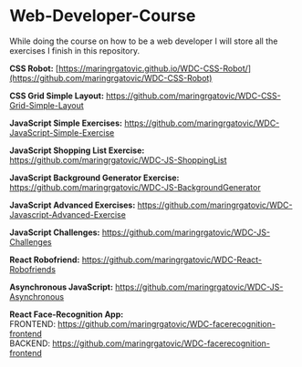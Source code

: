 # Web-Developer-Course
While doing the course on how to be a web developer I will store all the exercises I finish in this repository.

**CSS Robot:** [https://maringrgatovic.github.io/WDC-CSS-Robot/](https://github.com/maringrgatovic/WDC-CSS-Robot)

**CSS Grid Simple Layout:** https://github.com/maringrgatovic/WDC-CSS-Grid-Simple-Layout

**JavaScript Simple Exercises:** https://github.com/maringrgatovic/WDC-JavaScript-Simple-Exercise

**JavaScript Shopping List Exercise:** https://github.com/maringrgatovic/WDC-JS-ShoppingList

**JavaScript Background Generator Exercise:** https://github.com/maringrgatovic/WDC-JS-BackgroundGenerator

**JavaScript Advanced Exercises:** https://github.com/maringrgatovic/WDC-Javascript-Advanced-Exercise

**JavaScript Challenges:** https://github.com/maringrgatovic/WDC-JS-Challenges

**React Robofriend:** https://github.com/maringrgatovic/WDC-React-Robofriends

**Asynchronous JavaScript:** https://github.com/maringrgatovic/WDC-JS-Asynchronous

**React Face-Recognition App:** <br>
  FRONTEND: https://github.com/maringrgatovic/WDC-facerecognition-frontend<br>
  BACKEND: https://github.com/maringrgatovic/WDC-facerecognition-frontend
